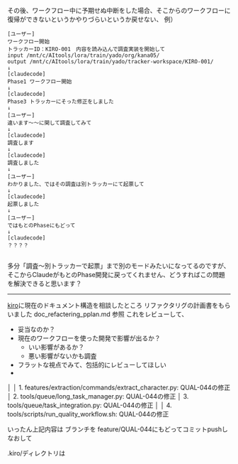 その後、ワークフロー中に予期せぬ中断をした場合、そこからのワークフローに復帰ができないというかやりづらいというか戻せない、
例）

```
[ユーザー]
ワークフロー開始
トラッカーID：KIRO-001　内容を読み込んで調査実装を開始して
input /mnt/c/AItools/lora/train/yado/org/kana05/ 
output /mnt/c/AItools/lora/train/yado/tracker-workspace/KIRO-001/
↓
[claudecode]
Phase1 ワークフロー開始
↓
[claudecode]
Phase3 トラッカーにそった修正をしました
↓
[ユーザー]
違います〜〜に関して調査してみて
↓
[claudecode]
調査します
↓
[claudecode]
調査しました
↓
[ユーザー]
わかりました、ではその調査は別トラッカーにて起票して
↓
[claudecode]
起票しました
↓
[ユーザー]
ではもとのPhaseにもどって
↓
[claudecode]
？？？？


```

 多分「調査〜別トラッカーで起票」まで別のモードみたいになってるのですが、そこからClaudeがもとのPhase開発に戻ってくれません、どうすればこの問題を解決できると思います？


------


[kiro](https://aws.amazon.com/jp/blogs/news/introducing-kiro/)に現在のドキュメント構造を相談したところ
リファクタリグの計画書をもらいました doc_refactering_pplan.md  参照
これをレビューして、
* 妥当なのか？
* 現在のワークフローを使った開発で影響が出るか？
	* いい影響があるか？
	* 悪い影響がないかも調査
* フラットな視点でみて、包括的にレビューしてほしい
* 

│ │ 1. features/extraction/commands/extract_character.py: QUAL-044の修正                            │ 2. tools/queue/long_task_manager.py: QUAL-044の修正                                                        │ 3. tools/queue/task_integration.py: QUAL-044の修正                                                            │ │ 4. tools/scripts/run_quality_workflow.sh: QUAL-044の修正

いったん上記内容は ブランチを feature/QUAL-044にもどってコミットpushしなおして

.kiro/ディレクトリは